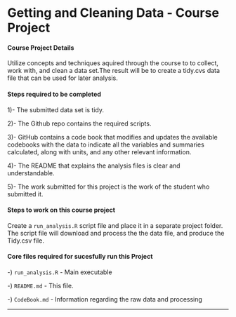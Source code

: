 # Getting and Cleaning Data - Course Project

#### Course Project Details

Utilize concepts and techniques aquired through the course to to collect, work with, and clean a data set.The result will be to create a tidy.cvs data file that can be used for later analysis.

#### Steps required to be completed

1)- The submitted data set is tidy.

2)- The Github repo contains the required scripts.

3)- GitHub contains a code book that modifies and updates the available codebooks with the data to indicate all the variables and summaries calculated, along with units, and any other relevant information.

4)- The README that explains the analysis files is clear and understandable.

5)- The work submitted for this project is the work of the student who submitted it.

#### Steps to work on this course project

Create a ```run_analysis.R``` script file and place it in a separate project folder.
The script file will download and process the the data file, and produce the Tidy.csv file.

#### Core files required for sucesfully run this Project

-) ```run_analysis.R``` - Main executable

-) ```README.md``` - This file.

-) ```CodeBook.md``` - Information regarding the raw data and processing

---------------------------------------------------
